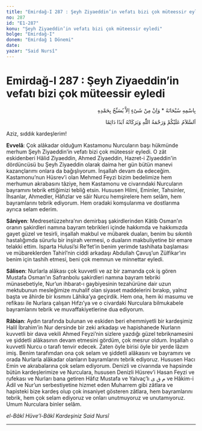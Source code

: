 ```yaml
---
title: "Emirdağ-I 287 : Şeyh Ziyaeddin’in vefatı bizi çok müteessir eyledi"
no: 287
id: "E1-287"
konu: "Şeyh Ziyaeddin’in vefatı bizi çok müteessir eyledi"
bolge: "Emirdağ-I"
donem: "Emirdağ 1 Dönemi"
date: 
yazar: "Said Nursî"
---
```


# Emirdağ-I 287 : Şeyh Ziyaeddin’in vefatı bizi çok müteessir eyledi

<p class="arabic" dir="rtl" title="Meal: “Subhân Allah’ın adıyla” * “Hiçbir şey yoktur ki O'nu hamd ile tesbih etmesin” [İsrâ 17:44]">بِاسْمِهِ سُبْحَانَهُ * وَاِنْ مِنْ شَىْءٍ اِلاَّ يُسَبِّحُ بِحَمْدِهِ</p>

<p class="arabic" dir="rtl" title="Meal: “Allah’ın selâmı, rahmeti ve bereketleri, ebedî ve dâimî olarak üzerinize olsun.”">اَلسَّلاَمُ عَلَيْكُمْ وَرَحْمَةُ اللّٰهِ وَبَرَكَاتُهُ اَبَدًا دَائِمًا</p>

Aziz, sıddık kardeşlerim!

**Evvelâ**: Çok alâkadar olduğum Kastamonu Nurcuların başı hükmünde merhum Şeyh Ziyaeddin’in vefatı bizi çok müteessir eyledi. O zât eskidenberi Hâlid Ziyaeddin, Ahmed Ziyaeddin, Hazret-i Ziyaeddin'in dördüncüsü bu Şeyh Ziyaeddin olarak daima her gün bütün manevi kazançlarımı onlara da bağışlıyorum. İnşallah devam da edeceğim. Kastamonu’nun Hüsrev’i olan Mehmed Feyzi bizim bedelimize hem merhumun akrabasını tâziye, hem Kastamonu ve civarındaki Nurcuların bayramını tebrik ettiğimizi tebliğ etsin. Hususen Hilmi, Eminler, Tahsinler, İhsanlar, Ahmedler, Hâfızlar ve sâir Nurcu hemşirelere hem selâm, hem bayramlarını tebrik ediyorum. Hem oradaki komşularıma ve dostlarıma ayrıca selam ederim.

**Sâniyen**: Medresetüzzehra’nın demirbaş şakirdlerinden Kâtib Osman’ın oranın şakirdleri namına bayram tebrikleri içinde hakkımda ve hakkımızda gayet güzel ve tesirli, inşallah makbul ve mübarek duaları, benim bu sıkıntılı hastalığımda sürurlu bir inşirah vermesi, o duaların makbuliyetine bir emare telakki ettim. Isparta Hulusi’si Re’fet’in benim yerimde tashihata başlaması ve mübareklerden Tahirî’nin ciddi arkadaşı Abdullah Çavuş’un Zülfikar’ını benim için tashih etmesi, beni çok memnun ve minnettar eyledi.

**Sâlisen**: Nurlarla alâkası çok kuvvetli ve az bir zamanda çok iş gören Mustafa Osman’ın Safranbolu şakirdleri namına bayram tebriki münasebetiyle, Nur’un ihbarat-ı gaybiyesinin tezahürüne dair uzun mektubunun mesleğimize muhalif olan siyaset maddelerini bırakıp, yalnız başta ve âhirde bir kısmını Lâhika’ya geçirdik. Hem ona, hem iki masumu ve refikası ile Nurlara çalışan Hıfzı’ya ve o civardaki Nurculara bilmukabele bayramlarını tebrik ve muvaffakiyetlerine dua ediyorum.

**Râbian**: Aydın tarafında bulunan ve eskiden beri ehemmiyetli bir kardeşimiz Halil İbrahim’in Nur dersinde bir zeki arkadaşı ve hapishanede Nurların kuvvetli bir dava vekili Ahmed Feyzi’nin sizlere yazdığı güzel tebriknamesini ve şiddetli alâkasının devam etmesini gördüm, çok mesrur oldum. İnşallah o kuvvetli Nurcu o tarafı tenvir edecek. Zaten öyle birisi öyle bir yerde lâzım imiş. Benim tarafımdan ona çok selam ve şiddetli alâkasını ve bayramını ve orada Nurlarla alâkadar olanların bayramlarını tebrik ediyoruz. Hususen Hacı Emin ve akrabalarına çok selam ediyorum. Denizli ve civarında ve hapsinde bütün kardeşlerimize ve Nurculara, hususen Denizli Hüsrev’i Hasan Feyzi ve rufekası ve Nurları bana getiren Hâfız Mustafa ve Yalvaç’lı <span class="arabic" dir="rtl" title="">م‮ ‬ق‮ ‬ى</span> ve Hâkim-i Âdil ve Nur’un serbestiyetine hizmet eden Muharrem gibi zâtlara ve hapisteki bize kardeş olup çok insaniyet gösteren zâtlara, hem bayramlarını tebrik, hem çok selam ediyoruz ve onları unutmuyoruz ve unutamıyoruz. Umum Nurculara binler selâm.

*el-Bâkî Hüve’l-Bâkî*
*Kardeşiniz*
*Said Nursî*

***
